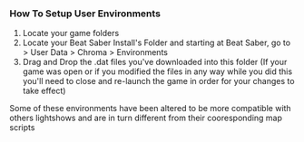 ### How To Setup User Environments

1. Locate your game folders
2. Locate your Beat Saber Install's Folder and starting at Beat Saber, go to > User Data > Chroma > Environments
3. Drag and Drop the .dat files you've downloaded into this folder
(If your game was open or if you modified the files in any way while you did this you'll need to close and re-launch the game in order for your changes to take effect)

Some of these environments have been altered to be more compatible with others lightshows and are in turn different from their cooresponding map scripts